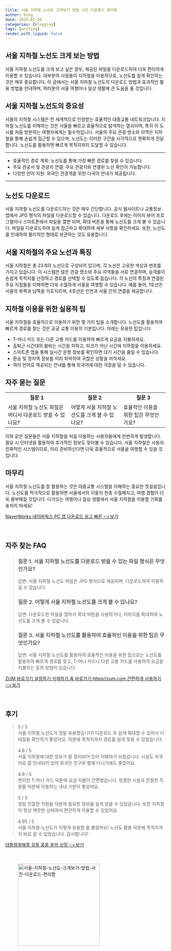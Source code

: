 ```yaml
---
title: 서울 지하철 노선도 크게보기 방법 사진 다운로드 편리함
author: bing
date: 2025-01-30
categories: [Blogging]
tags: [writing]
render_with_liquid: false
---
```



<h2 id='서울_지하철_노선도_크게_보기'>서울 지하철 노선도 크게 보는 방법</h2>

<p>서울 지하철 노선도를 크게 보고 싶은 경우, 제공된 파일을 다운로드하여 더욱 편리하게 이용할 수 있습니다. 대부분의 사람들이 지하철을 이용하므로, 노선도를 쉽게 확인하는 것은 매우 중요합니다. 이 글에서는 서울 지하철 노선도의 다운로드 방법과 효과적인 활용 방법을 안내하며, 여러분의 서울 여행이나 일상 생활에 큰 도움을 줄 것입니다.</p>

<h2 id='지하철_노선도의_중요성'>서울 지하철 노선도의 중요성</h2>

<p>서울의 지하철 시스템은 전 세계적으로 인정받는 효율적인 대중교통 네트워크입니다. 지하철 노선도를 이해하는 것은 서울을 빠르고 효율적으로 탐색하는 열쇠이며, 특히 이 도시를 처음 방문하는 여행자에게는 필수적입니다. 서울의 주요 관광 명소와 지역은 지하철을 통해 손쉽게 접근할 수 있으며, 노선도는 이러한 구간을 시각적으로 명확하게 전달합니다. 노선도를 활용하면 빠르게 목적지까지 도달할 수 있습니다.</p>

<hr />

<ul>
    <li>효율적인 경로 계획: 노선도를 통해 가장 빠른 경로를 찾을 수 있습니다.</li>
    <li>주요 관공서 및 관광지 연결: 주요 관광지와 연결된 노선 확인이 가능합니다.</li>
    <li>다양한 언어 지원: 외국인 관광객을 위한 다국어 안내가 제공됩니다.</li>
</ul>

<hr />

<h2 id='노선도_다운로드_방법'>노선도 다운로드</h2>

<p>서울 지하철 노선도를 다운로드하는 것은 매우 간단합니다. 공식 웹사이트나 교통정보 앱에서 JPG 형식의 파일을 다운로드할 수 있습니다. 다운로드 후에는 이미지 뷰어 프로그램이나 스마트폰에서 파일을 열면 되며, 확대 버튼을 통해 노선도를 크게 볼 수 있습니다. 파일을 다운로드하여 쉽게 접근하고 확대하여 세부 사항을 확인하세요. 또한, 노선도를 인쇄하여 물리적인 형태로 보관하는 것도 유용합니다.</p>

<h2 id='주요_노선과_특징'>서울 지하철의 주요 노선과 특징</h2>

<p>서울 지하철은 총 23개의 노선으로 구성되어 있으며, 각 노선은 고유한 색상과 번호를 가지고 있습니다. 이 시스템은 많은 관광 명소와 주요 지역들을 서로 연결하며, 승객들이 손쉽게 목적지를 선정하고 경로를 선택할 수 있도록 돕습니다. 각 노선의 특징과 연결된 주요 지점들을 이해하면 더욱 수월하게 서울을 여행할 수 있습니다. 예를 들어, 1호선은 서울의 북쪽과 남쪽을 가로지르며, 4호선은 인천과 서울 간의 연결을 제공합니다.</p>

<h2 id='노선도_이용을_위한_팁'>지하철 이용을 위한 실용적 팁</h2>

<p>서울 지하철을 효율적으로 이용하기 위한 몇 가지 팁을 소개합니다. 노선도를 활용하여 빠르게 경로를 찾는 것은 공공 교통 이용의 기본입니다. 아래는 유용한 팁입니다:</p>

<ul>
    <li>T-머니 카드 또는 다른 교통 카드를 이용하여 빠르게 요금을 지불하세요.</li>
    <li>출퇴근 시간대의 붐비는 시간을 피하고, 피크가 아닌 시간에 지하철을 이용하세요.</li>
    <li>스마트폰 앱을 통해 실시간 운행 정보를 확인하면 대기 시간을 줄일 수 있습니다.</li>
    <li>환승 및 정차역 정보를 미리 파악하여 귀찮은 상황을 피하세요.</li>
    <li>여러 언어로 제공되는 안내를 통해 외국어에 대한 걱정을 덜 수 있습니다.</li>
</ul>

<h2 id='자주_묻는_질문'>자주 묻는 질문</h2>

<table>
    <tr>
        <td style="text-align: center; height: 17px;"><b>질문 1</b></td>
        <td style="text-align: center; height: 17px;"><b>질문 2</b></td>
        <td style="text-align: center; height: 17px;"><b>질문 3</b></td>
    </tr>
    <tr>
        <td>서울 지하철 노선도 파일은 어디서 다운로드 받을 수 있나요?</td>
        <td>어떻게 서울 지하철 노선도를 크게 볼 수 있나요?</td>
        <td>효율적인 이용을 위한 팁은 무엇인가요?</td>
    </tr>
</table>

<p>이와 같은 질문들은 서울 지하철을 처음 이용하는 사용자들에게 빈번하게 발생합니다. 필요 시 인터넷을 활용하여 추가적인 정보도 찾아볼 수 있습니다. 서울 지하철은 사용자 친화적인 시스템이므로, 미리 준비하신다면 더욱 효율적으로 서울을 여행할 수 있을 것입니다.</p>

<h2 id='마무리'>마무리</h2>

<p>서울 지하철 노선도를 잘 활용하는 것은 대중교통 시스템을 이해하는 중요한 첫걸음입니다. 노선도를 적극적으로 활용하면 서울에서의 이동이 한층 수월해지고, 여행 경험이 더욱 풍부해질 것입니다. 다가오는 여행이나 일상 생활에서 서울 지하철을 이용할 기회를 놓치지 마세요!</p>


<p><a class="click-button" title="NaverWorks 네이버웍스 PC 앱 다운로드 쉽고 빠른" href="https://24nara.github.io/posts/NaverWorks-%EB%84%A4%EC%9D%B4%EB%B2%84%EC%9B%8D%EC%8A%A4-PC-%EC%95%B1-%EB%8B%A4%EC%9A%B4%EB%A1%9C%EB%93%9C-%EC%89%BD%EA%B3%A0-%EB%B9%A0%EB%A5%B8/" rel="dofollow">NaverWorks 네이버웍스 PC 앱 다운로드 쉽고 빠른 👈 보기</a></p><br>
<h2 id='자주_찾는_FAQ'>자주 찾는 FAQ</h2>
<div itemscope="" itemtype="https://schema.org/FAQPage"> 
<blockquote> 
<div itemscope="" itemprop="mainEntity" itemtype="https://schema.org/Question"> 
<h3 itemprop="name">질문 1. 서울 지하철 노선도를 다운로드 받을 수 있는 파일 형식은 무엇인가요?</h3> 
<div itemscope="" itemprop="acceptedAnswer" itemtype="https://schema.org/Answer"> 
<span itemprop="text"> 
<p>답변: 서울 지하철 노선도 파일은 JPG 형식으로 제공되며, 다운로드하여 이용하실 수 있습니다.</p> 
</span> 
</div> 
</div> 

<div itemscope="" itemprop="mainEntity" itemtype="https://schema.org/Question"> 
<h3 itemprop="name">질문 2. 어떻게 서울 지하철 노선도를 크게 볼 수 있나요?</h3> 
<div itemscope="" itemprop="acceptedAnswer" itemtype="https://schema.org/Answer"> 
<span itemprop="text"> 
<p>답변: 다운로드한 파일을 열어서 확대 버튼을 사용하거나, 이미지를 확대하여 노선도를 크게 볼 수 있습니다.</p> 
</span> 
</div> 
</div> 

<div itemscope="" itemprop="mainEntity" itemtype="https://schema.org/Question"> 
<h3 itemprop="name">질문 3. 서울 지하철 노선도를 활용하여 효율적인 이용을 위한 팁은 무엇인가요?</h3> 
<div itemscope="" itemprop="acceptedAnswer" itemtype="https://schema.org/Answer"> 
<span itemprop="text"> 
<p>답변: 서울 지하철 노선도를 활용하여 효율적인 이용을 위한 팁으로는 노선도를 활용하여 빠르게 경로를 찾고, T-머니 카드나 다른 교통 카드를 사용하여 요금을 지불하는 등의 방법이 있습니다.</p> 
</span> 
</div> 
</div> 
</blockquote> 
</div>
<p><a class="click-button" title="ZUM 바로가기 설정하기 삭제하기 줌 바로가기 https//zum.com 간편하게 사용하기" href="https://24nara.github.io/posts/ZUM-%EB%B0%94%EB%A1%9C%EA%B0%80%EA%B8%B0-%EC%84%A4%EC%A0%95%ED%95%98%EA%B8%B0-%EC%82%AD%EC%A0%9C%ED%95%98%EA%B8%B0-%EC%A4%8C-%EB%B0%94%EB%A1%9C%EA%B0%80%EA%B8%B0-httpszum.com-%EA%B0%84%ED%8E%B8%ED%95%98%EA%B2%8C-%EC%82%AC%EC%9A%A9%ED%95%98%EA%B8%B0/" rel="dofollow">ZUM 바로가기 설정하기 삭제하기 줌 바로가기 https//zum.com 간편하게 사용하기 👈 보기</a></p><br>
<h2 id='후기'>후기</h2>
<div itemscope itemtype="https://schema.org/Product">
  <blockquote>
  <div itemprop="review" itemscope itemtype="https://schema.org/Review">
      <div itemprop="reviewRating" itemscope itemtype="https://schema.org/Rating"> <span itemprop="ratingValue">5</span> / <span itemprop="bestRating">5</span> </div>
      <span itemprop="reviewBody">서울 지하철 노선도가 정말 유용했습니다! 다운로드 후 쉽게 확대할 수 있어서 디테일을 확인하기 좋았어요. 덕분에 목적지까지 경로를 쉽게 찾을 수 있었습니다.</span>
  </div>
  <br>
  <div itemprop="review" itemscope itemtype="https://schema.org/Review">
      <div itemprop="reviewRating" itemscope itemtype="https://schema.org/Rating"> <span itemprop="ratingValue">4.8</span> / <span itemprop="bestRating">5</span> </div>
      <span itemprop="reviewBody">서울 지하철에 대한 정보가 잘 정리되어 있어 이해하기 쉬웠습니다. 시설도 외국어로 잘 안내되어 있어 외국인 친구와 함께 다니기에도 좋았어요.</span>
  </div>
  <br>
  <div itemprop="review" itemscope itemtype="https://schema.org/Review">
      <div itemprop="reviewRating" itemscope itemtype="https://schema.org/Rating"> <span itemprop="ratingValue">4.9</span> / <span itemprop="bestRating">5</span> </div>
      <span itemprop="reviewBody">편리한 T-머니 카드 덕분에 요금 지불이 간편했습니다. 청결한 시설과 친절한 직원들 덕분에 이용하는 내내 기분이 좋았어요.</span>
  </div>
  <br>
  <div itemprop="review" itemscope itemtype="https://schema.org/Review">
      <div itemprop="reviewRating" itemscope itemtype="https://schema.org/Rating"> <span itemprop="ratingValue">5</span> / <span itemprop="bestRating">5</span> </div>
      <span itemprop="reviewBody">정말 친절한 직원들 덕분에 필요한 정보를 쉽게 얻을 수 있었습니다. 또한 지하철이 항상 깨끗한 상태여서 편안하게 이용할 수 있었어요.</span>
  </div>
  <br>
  <div itemprop="review" itemscope itemtype="https://schema.org/Review">
      <div itemprop="reviewRating" itemscope itemtype="https://schema.org/Rating"> <span itemprop="ratingValue">4.95</span> / <span itemprop="bestRating">5</span> </div>
      <span itemprop="reviewBody">서울 지하철 노선도가 이렇게 유용할 줄 몰랐어요! 노선도 활용 덕분에 목적지까지 바로 갈 수 있었습니다. 감사합니다!</span>
  </div>
  </blockquote>
</div>
<p><a class="click-button" title="대통령꿈해몽 길몽 흉몽 꿈의 상징" href="https://24nara.github.io/posts/%EB%8C%80%ED%86%B5%EB%A0%B9%EA%BF%88%ED%95%B4%EB%AA%BD-%EA%B8%B8%EB%AA%BD-%ED%9D%89%EB%AA%BD-%EA%BF%88%EC%9D%98-%EC%83%81%EC%A7%95/" rel="dofollow">대통령꿈해몽 길몽 흉몽 꿈의 상징 👈 보기</a></p><br>
<figure class="image"><img src="https://24nara.github.io/assets/img/thumbnail/서울-지하철-노선도-크게보기-방법-사진-다운로드-편리함.webp" alt="서울-지하철-노선도-크게보기-방법-사진-다운로드-편리함" width="256" height="256"></figure>
